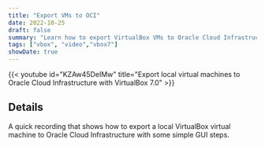 ```yaml
---
title: "Export VMs to OCI"
date: 2022-10-25
draft: false
summary: "Learn how to export VirtualBox VMs to Oracle Cloud Infrastructure."
tags: ["vbox", "video","vbox7"]
showDate: true
---
```


{{< youtube id="KZAw45DeIMw" title="Export local virtual machines to Oracle Cloud Infrastructure with VirtualBox 7.0" >}}

## Details

A quick recording that shows how to export a local VirtualBox virtual machine to Oracle Cloud Infrastructure with some simple GUI steps.
